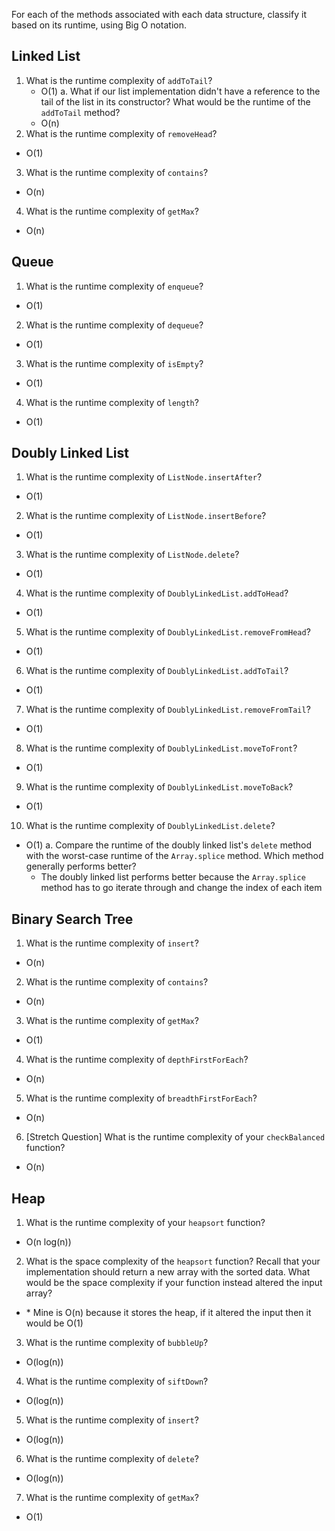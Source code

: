 For each of the methods associated with each data structure, classify it based on its runtime, using Big O notation.

## Linked List

1. What is the runtime complexity of `addToTail`?
    * O(1)
    a. What if our list implementation didn't have a reference to the tail of the list in its constructor? 
    What would be the runtime of the `addToTail` method?
    * O(n)
2. What is the runtime complexity of `removeHead`?
* O(1)
3. What is the runtime complexity of `contains`?
* O(n)
4. What is the runtime complexity of `getMax`?
* O(n)

## Queue

1. What is the runtime complexity of `enqueue`?
* O(1)
2. What is the runtime complexity of `dequeue`?
* O(1)
3. What is the runtime complexity of `isEmpty`?
* O(1)
4. What is the runtime complexity of `length`?
* O(1)

## Doubly Linked List

1. What is the runtime complexity of `ListNode.insertAfter`?
* O(1)
2. What is the runtime complexity of `ListNode.insertBefore`?
* O(1)
3. What is the runtime complexity of `ListNode.delete`?
* O(1)
4. What is the runtime complexity of `DoublyLinkedList.addToHead`?
* O(1)
5. What is the runtime complexity of `DoublyLinkedList.removeFromHead`?
* O(1)
6. What is the runtime complexity of `DoublyLinkedList.addToTail`?
* O(1)
7. What is the runtime complexity of `DoublyLinkedList.removeFromTail`?
* O(1)
8. What is the runtime complexity of `DoublyLinkedList.moveToFront`?
* O(1)
9. What is the runtime complexity of `DoublyLinkedList.moveToBack`?
* O(1)
10. What is the runtime complexity of `DoublyLinkedList.delete`?
* O(1)
    a. Compare the runtime of the doubly linked list's `delete` method with the worst-case runtime of the `Array.splice` method. Which method generally performs better?
    * The doubly linked list performs better because the `Array.splice` method has to go iterate through and change the index of each item

## Binary Search Tree

1. What is the runtime complexity of `insert`? 
* O(n)
2. What is the runtime complexity of `contains`?
* O(n)
3. What is the runtime complexity of `getMax`? 
* O(1)
4. What is the runtime complexity of `depthFirstForEach`?
* O(n)
5. What is the runtime complexity of `breadthFirstForEach`?
* O(n)
6. [Stretch Question] What is the runtime complexity of your `checkBalanced` function?
* O(n)

## Heap

1. What is the runtime complexity of your `heapsort` function?
* O(n log(n))
2. What is the space complexity of the `heapsort` function? Recall that your implementation should return a new array with the sorted data. What would be the space complexity if your function instead altered the input array?
* \* Mine is O(n) because it stores the heap, if it altered the input then it would be O(1) 
3. What is the runtime complexity of `bubbleUp`?
* O(log(n))
4. What is the runtime complexity of `siftDown`?
* O(log(n))
5. What is the runtime complexity of `insert`?
* O(log(n))
6. What is the runtime complexity of `delete`?
* O(log(n))
7. What is the runtime complexity of `getMax`?
* O(1)